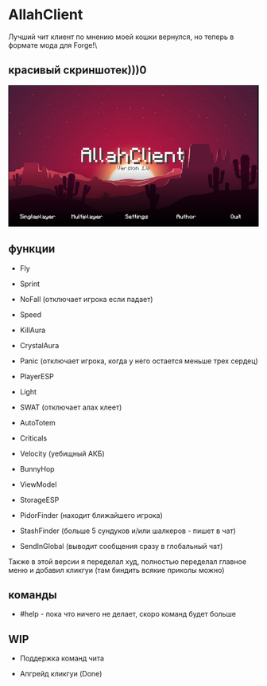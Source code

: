 # AllahClient
 Лучший чит клиент по мнению моей кошки вернулся, но теперь в формате мода для Forge!\
 
## красивый скриншотек)))0
 
 ![screenshot](./screenshot.png)
 
## функции

* Fly

* Sprint

* NoFall (отключает игрока если падает)

* Speed

* KillAura

* CrystalAura

* Panic (отключает игрока, когда у него остается меньше трех сердец)

* PlayerESP

* Light

* SWAT (отключает алах клеет)

* AutoTotem

* Criticals

* Velocity (уебищный АКБ)

* BunnyHop

* ViewModel

* StorageESP

* PidorFinder (находит ближайшего игрока)

* StashFinder (больше 5 сундуков и/или шалкеров - пишет в чат)

* SendInGlobal (выводит сообщения сразу в глобальный чат)

Также в этой версии я переделал худ, полностью переделал главное меню и добавил кликгуи (там биндить всякие приколы можно)

## команды

* #help - пока что ничего не делает, скоро команд будет больше

## WIP

* Поддержка команд чита

* Апгрейд кликгуи (Done)
